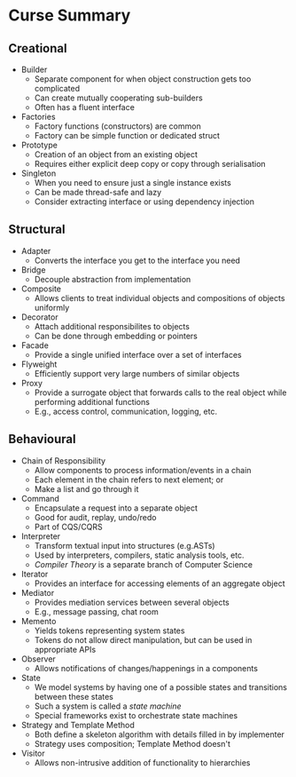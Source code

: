 # Curse Summary

## Creational

- Builder
    - Separate component for when object construction gets too complicated
    - Can create mutually cooperating sub-builders
    - Often has a fluent interface
- Factories
    - Factory functions (constructors) are common
    - Factory can be simple function or dedicated struct
- Prototype
    - Creation of an object from an existing object
    - Requires either explicit deep copy or copy through serialisation
- Singleton
    - When you need to ensure just a single instance exists
    - Can be made thread-safe and lazy
    - Consider extracting interface or using dependency injection

## Structural

- Adapter
    - Converts the interface you get to the interface you need
- Bridge
    - Decouple abstraction from implementation
- Composite
    - Allows clients to treat individual objects and compositions of objects uniformly
- Decorator
    - Attach additional responsibilites to objects
    - Can be done through embedding or pointers
- Facade
    - Provide a single unified interface over a set of interfaces
- Flyweight
    - Efficiently support very large numbers of similar objects
- Proxy
    - Provide a surrogate object that forwards calls to the real object while performing additional functions
    - E.g., access control, communication, logging, etc.

## Behavioural

- Chain of Responsibility
    - Allow components to process information/events in a chain
    - Each element in the chain refers to next element; or
    - Make a list and go through it
- Command
    - Encapsulate a request into a separate object
    - Good for audit, replay, undo/redo
    - Part of CQS/CQRS
- Interpreter
    - Transform textual input into structures (e.g.ASTs)
    - Used by interpreters, compilers, static analysis tools, etc.
    - _Compiler Theory_ is a separate branch of Computer Science
- Iterator
    - Provides an interface for accessing elements of an aggregate object
- Mediator
    - Provides mediation services between several objects
    - E.g., message passing, chat room
- Memento
    - Yields tokens representing system states
    - Tokens do not allow direct manipulation, but can be used in appropriate APIs
- Observer
    - Allows notifications of changes/happenings in a components
- State
    - We model systems by having one of a possible states and transitions between these states
    - Such a system is called a _state machine_
    - Special frameworks exist to orchestrate state machines
- Strategy and Template Method
    - Both define a skeleton algorithm with details filled in by implementer
    - Strategy uses composition; Template Method doesn't
- Visitor
    - Allows non-intrusive addition of functionality to hierarchies